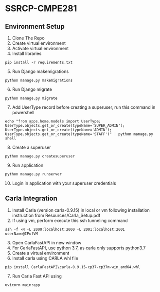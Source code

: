 # SSRCP-CMPE281

## Environment Setup

1. Clone The Repo
2. Create virtual environment
3. Activate virtual environment
4. Install libraries
```
pip install -r requirements.txt
```
5. Run Django makemigrations
```
python manage.py makemigrations
```
6. Run Django migrate
```
python manage.py migrate
```
7. Add UserType record before creating a superuser, run this command in powershell
```
echo "from apps.home.models import UserType; UserType.objects.get_or_create(typeName='SUPER_ADMIN'); UserType.objects.get_or_create(typeName='ADMIN'); UserType.objects.get_or_create(typeName='STAFF')" | python manage.py shell
```
8. Create a superuser
```
python manage.py createsuperuser
```
9. Run application
```
python manage.py runserver
```
10. Login in application with your superuser credentials

## Carla Integration
1. Install Carla (version carla-0.9.15) in local or vm following installation instruction from Resources/Carla_Setup.pdf
2. If using vm, perform execute this ssh tunneling command
```
ssh -f -N -L 2000:localhost:2000 -L 2001:localhost:2001 userName@IPofVM
```
3. Open CarlaFastAPI in new window
4. For CarlaFastAPI, use python 3.7, as carla only supports python3.7
5. Create a virtual environment 
6. Install carla using CARLA whl file
```
pip install CarlaFastAPI\carla-0.9.15-cp37-cp37m-win_amd64.whl
```
7. Run Carla Fast API using
```
uvicorn main:app
```